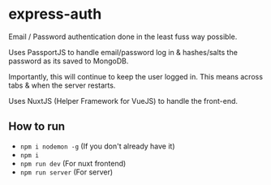 # express-auth

Email / Password authentication done in the least fuss way possible.

Uses PassportJS to handle email/password log in & hashes/salts the password as its saved to MongoDB.

Importantly, this will continue to keep the user logged in. This means across tabs & when the server restarts.

Uses NuxtJS (Helper Framework for VueJS) to handle the front-end.

## How to run
- `npm i nodemon -g` (If you don't already have it)
- `npm i`
- `npm run dev` (For nuxt frontend)
- `npm run server` (For server)

